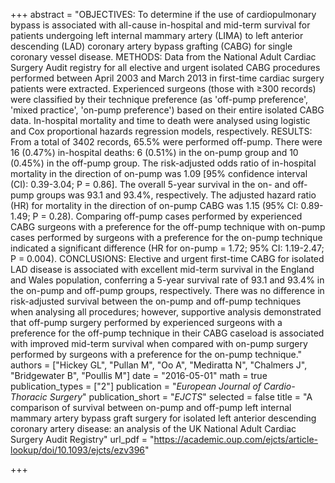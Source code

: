 +++
abstract = "OBJECTIVES: To determine if the use of cardiopulmonary bypass is associated with all-cause in-hospital and mid-term survival for patients undergoing left internal mammary artery (LIMA) to left anterior descending (LAD) coronary artery bypass grafting (CABG) for single coronary vessel disease. METHODS: Data from the National Adult Cardiac Surgery Audit registry for all elective and urgent isolated CABG procedures performed between April 2003 and March 2013 in first-time cardiac surgery patients were extracted. Experienced surgeons (those with ≥300 records) were classified by their technique preference (as 'off-pump preference', 'mixed practice', 'on-pump preference') based on their entire isolated CABG data. In-hospital mortality and time to death were analysed using logistic and Cox proportional hazards regression models, respectively. RESULTS: From a total of 3402 records, 65.5% were performed off-pump. There were 16 (0.47%) in-hospital deaths: 6 (0.51%) in the on-pump group and 10 (0.45%) in the off-pump group. The risk-adjusted odds ratio of in-hospital mortality in the direction of on-pump was 1.09 [95% confidence interval (CI): 0.39-3.04; P = 0.86]. The overall 5-year survival in the on- and off-pump groups was 93.1 and 93.4%, respectively. The adjusted hazard ratio (HR) for mortality in the direction of on-pump CABG was 1.15 (95% CI: 0.89-1.49; P = 0.28). Comparing off-pump cases performed by experienced CABG surgeons with a preference for the off-pump technique with on-pump cases performed by surgeons with a preference for the on-pump technique indicated a significant difference (HR for on-pump = 1.72; 95% CI: 1.19-2.47; P = 0.004). CONCLUSIONS: Elective and urgent first-time CABG for isolated LAD disease is associated with excellent mid-term survival in the England and Wales population, conferring a 5-year survival rate of 93.1 and 93.4% in the on-pump and off-pump groups, respectively. There was no difference in risk-adjusted survival between the on-pump and off-pump techniques when analysing all procedures; however, supportive analysis demonstrated that off-pump surgery performed by experienced surgeons with a preference for the off-pump technique in their CABG caseload is associated with improved mid-term survival when compared with on-pump surgery performed by surgeons with a preference for the on-pump technique."
authors = ["Hickey GL", "Pullan M", "Oo A", "Mediratta N", "Chalmers J", "Bridgewater B", "Poullis M"]
date = "2016-05-01"
math = true
publication_types = ["2"]
publication = "*European Journal of Cardio-Thoracic Surgery*"
publication_short = "*EJCTS*"
selected = false
title = "A comparison of survival between on-pump and off-pump left internal mammary artery bypass graft surgery for isolated left anterior descending coronary artery disease: an analysis of the UK National Adult Cardiac Surgery Audit Registry"
url_pdf = "https://academic.oup.com/ejcts/article-lookup/doi/10.1093/ejcts/ezv396"

+++
